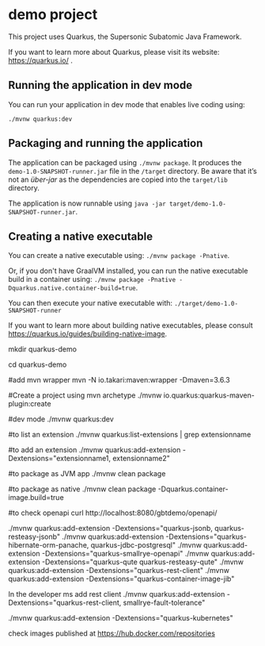 # demo project

This project uses Quarkus, the Supersonic Subatomic Java Framework.

If you want to learn more about Quarkus, please visit its website: https://quarkus.io/ .

## Running the application in dev mode

You can run your application in dev mode that enables live coding using:
```
./mvnw quarkus:dev
```

## Packaging and running the application

The application can be packaged using `./mvnw package`.
It produces the `demo-1.0-SNAPSHOT-runner.jar` file in the `/target` directory.
Be aware that it’s not an _über-jar_ as the dependencies are copied into the `target/lib` directory.

The application is now runnable using `java -jar target/demo-1.0-SNAPSHOT-runner.jar`.

## Creating a native executable

You can create a native executable using: `./mvnw package -Pnative`.

Or, if you don't have GraalVM installed, you can run the native executable build in a container using: `./mvnw package -Pnative -Dquarkus.native.container-build=true`.

You can then execute your native executable with: `./target/demo-1.0-SNAPSHOT-runner`

If you want to learn more about building native executables, please consult https://quarkus.io/guides/building-native-image.


mkdir quarkus-demo


cd quarkus-demo

#add mvn wrapper
mvn -N io.takari:maven:wrapper -Dmaven=3.6.3

#Create a project using mvn archetype
./mvnw io.quarkus:quarkus-maven-plugin:create

#dev mode
./mvnw quarkus:dev

#to list an extension
./mvnw quarkus:list-extensions | grep extensionname

#to add an extension
./mvnw quarkus:add-extension -Dextensions="extensionname1, extensionname2"

#to package as JVM app
./mvnw clean package

#to package as native
./mvnw clean package -Dquarkus.container-image.build=true

#to check openapi
curl http://localhost:8080/gbtdemo/openapi/



./mvnw quarkus:add-extension -Dextensions="quarkus-jsonb, quarkus-resteasy-jsonb"
./mvnw quarkus:add-extension -Dextensions="quarkus-hibernate-orm-panache, quarkus-jdbc-postgresql"
./mvnw quarkus:add-extension -Dextensions="quarkus-smallrye-openapi"
./mvnw quarkus:add-extension -Dextensions="quarkus-qute quarkus-resteasy-qute"
./mvnw quarkus:add-extension -Dextensions="quarkus-rest-client"
./mvnw quarkus:add-extension -Dextensions="quarkus-container-image-jib"


In the developer ms add rest client
./mvnw quarkus:add-extension -Dextensions="quarkus-rest-client, smallrye-fault-tolerance"

./mvnw quarkus:add-extension -Dextensions="quarkus-kubernetes"

check images published at https://hub.docker.com/repositories


